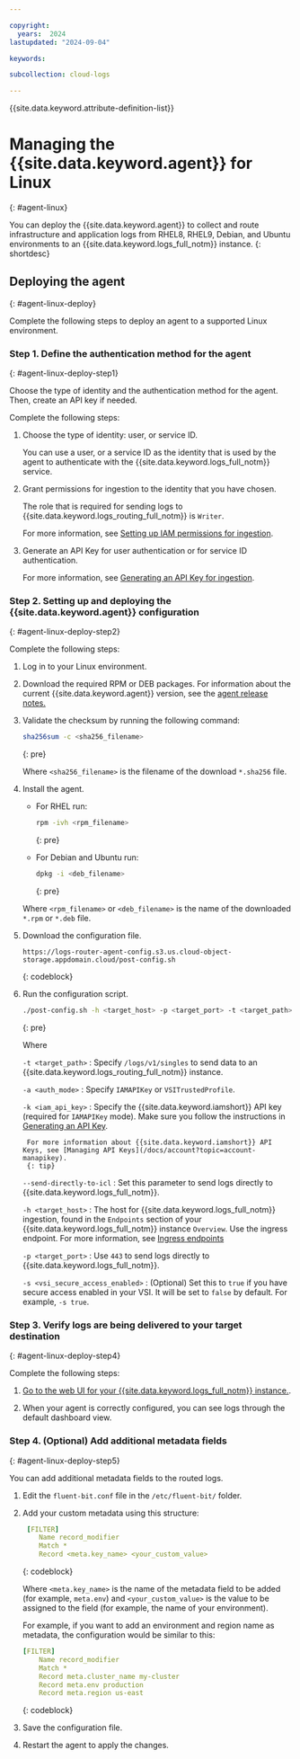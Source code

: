 ```yaml
---

copyright:
  years:  2024
lastupdated: "2024-09-04"

keywords:

subcollection: cloud-logs

---
```


{{site.data.keyword.attribute-definition-list}}


# Managing the {{site.data.keyword.agent}} for Linux
{: #agent-linux}

You can deploy the {{site.data.keyword.agent}} to collect and route infrastructure and application logs from RHEL8, RHEL9, Debian, and Ubuntu environments to an {{site.data.keyword.logs_full_notm}} instance.
{: shortdesc}


## Deploying the agent
{: #agent-linux-deploy}

Complete the following steps to deploy an agent to a supported Linux environment.

### Step 1. Define the authentication method for the agent
{: #agent-linux-deploy-step1}

Choose the type of identity and the authentication method for the agent. Then, create an API key if needed.

Complete the following steps:

1. Choose the type of identity: user, or service ID.

    You can use a user, or a service ID as the identity that is used by the agent to authenticate with the {{site.data.keyword.logs_full_notm}} service.

2. Grant permissions for ingestion to the identity that you have chosen.

    The role that is required for sending logs to {{site.data.keyword.logs_routing_full_notm}} is `Writer`.

    For more information, see [Setting up IAM permissions for ingestion](/docs/cloud-logs?topic=cloud-logs-agent-iam-permissions).

3. Generate an API Key for user authentication or for service ID authentication.

    

    For more information, see [Generating an API Key for ingestion](/docs/cloud-logs?topic=cloud-logs-api-key).


### Step 2. Setting up and deploying the {{site.data.keyword.agent}} configuration
{: #agent-linux-deploy-step2}

Complete the following steps:

1. Log in to your Linux environment.

2. Download the required RPM or DEB packages. For information about the current {{site.data.keyword.agent}} version, see the [agent release notes.](/docs/cloud-logs?topic=cloud-logs-release-notes-agent)

3. Validate the checksum by running the following command:

   ```sh
   sha256sum -c <sha256_filename>
   ```
   {: pre}

   Where `<sha256_filename>` is the filename of the download `*.sha256` file.

5. Install the agent.

   * For RHEL run:

     ```sh
     rpm -ivh <rpm_filename>
     ```
     {: pre}

   * For Debian and Ubuntu run:

     ```sh
     dpkg -i <deb_filename>
     ```
     {: pre}

   Where `<rpm_filename>` or `<deb_filename>` is the name of the downloaded `*.rpm` or `*.deb` file.

6. Download the configuration file.

   ```text
   https://logs-router-agent-config.s3.us.cloud-object-storage.appdomain.cloud/post-config.sh
   ```
   {: codeblock}

7. Run the configuration script.

   ```sh
   ./post-config.sh -h <target_host> -p <target_port> -t <target_path> -a <auth_mode> -k <iam_api_key> [--send-directly-to-icl] [-s <vsi_secure_access_enabled>]
   ```
   {: pre}

   

   Where

    `-t <target_path>`
    :   Specify `/logs/v1/singles` to send data to an {{site.data.keyword.logs_routing_full_notm}} instance. 

    `-a <auth_mode>`
    :   Specify `IAMAPIKey` or `VSITrustedProfile`.

    `-k <iam_api_key>`
    :   Specify the {{site.data.keyword.iamshort}} API key (required for `IAMAPIKey` mode). Make sure you follow the instructions in [Generating an API Key](/docs/cloud-logs?topic=cloud-logs-api-key).

        For more information about {{site.data.keyword.iamshort}} API Keys, see [Managing API Keys](/docs/account?topic=account-manapikey).
        {: tip}

    
    
    `--send-directly-to-icl`
    :   Set this parameter to send logs directly to {{site.data.keyword.logs_full_notm}}.

    `-h <target_host>`
    : The host for {{site.data.keyword.logs_full_notm}} ingestion, found in the `Endpoints` section of your {{site.data.keyword.logs_full_notm}} instance `Overview`. Use the ingress endpoint. For more information, see [Ingress endpoints](/docs/cloud-logs?topic=cloud-logs-endpoints_ingress)

    `-p <target_port>`
    : Use `443` to send logs directly to {{site.data.keyword.logs_full_notm}}. 

    `-s <vsi_secure_access_enabled>`
    :   (Optional) Set this to `true` if you have secure access enabled in your VSI. It will be set to `false` by default. For example, `-s true`.



### Step 3. Verify logs are being delivered to your target destination
{: #agent-linux-deploy-step4}

Complete the following steps:

1. [Go to the web UI for your {{site.data.keyword.logs_full_notm}} instance.](/docs/cloud-logs?topic=cloud-logs-instance-launch).

2. When your agent is correctly configured, you can see logs through the default dashboard view.

### Step 4. (Optional) Add additional metadata fields
{: #agent-linux-deploy-step5}

You can add additional metadata fields to the routed logs.

1. Edit the `fluent-bit.conf` file in the `/etc/fluent-bit/` folder.

2. Add your custom metadata using this structure:

   ```yaml
    [FILTER]
       Name record_modifier
       Match *
       Record <meta.key_name> <your_custom_value>
   ```
   {: codeblock}

   Where `<meta.key_name>` is the name of the metadata field to be added (for example, `meta.env`) and `<your_custom_value>` is the value to be assigned to the field (for example, the name of your environment).

   For example, if you want to add an environment and region name as metadata, the configuration would be similar to this:

   ```yaml
   [FILTER]
       Name record_modifier
       Match *
       Record meta.cluster_name my-cluster
       Record meta.env production
       Record meta.region us-east
   ```
   {: codeblock}

3. Save the configuration file.

4. Restart the agent to apply the changes.
